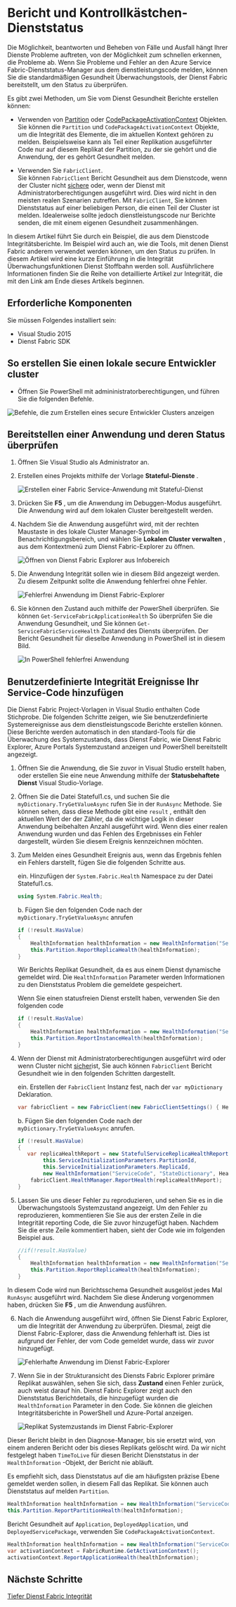 <properties
   pageTitle="Bericht, und aktivieren Sie Dienststatus mit Azure Service Fabric | Microsoft Azure"
   description="Erfahren Sie, wie Integritätsberichte Code Dienst gesendet und so überprüfen Sie die Integrität des Diensts mithilfe der Dienststatus Überwachungstools, die Azure Service Fabric bereitstellt."
   services="service-fabric"
   documentationCenter=".net"
   authors="toddabel"
   manager="mfussell"
   editor=""/>

<tags
   ms.service="service-fabric"
   ms.devlang="dotnet"
   ms.topic="article"
   ms.tgt_pltfrm="NA"
   ms.workload="NA"
   ms.date="09/06/2016"
   ms.author="toddabel"/>

# <a name="report-and-check-service-health"></a>Bericht und Kontrollkästchen-Dienststatus
Die Möglichkeit, beantworten und Beheben von Fälle und Ausfall hängt Ihrer Dienste Probleme auftreten, von der Möglichkeit zum schnellen erkennen, die Probleme ab. Wenn Sie Probleme und Fehler an den Azure Service Fabric-Dienststatus-Manager aus dem dienstleistungscode melden, können Sie die standardmäßigen Gesundheit Überwachungstools, der Dienst Fabric bereitstellt, um den Status zu überprüfen.

Es gibt zwei Methoden, um Sie vom Dienst Gesundheit Berichte erstellen können:

- Verwenden von [Partition](https://msdn.microsoft.com/library/system.fabric.istatefulservicepartition.aspx) oder [CodePackageActivationContext](https://msdn.microsoft.com/library/system.fabric.codepackageactivationcontext.aspx) Objekten.  
Sie können die `Partition` und `CodePackageActivationContext` Objekte, um die Integrität des Elemente, die im aktuellen Kontext gehören zu melden. Beispielsweise kann als Teil einer Replikation ausgeführter Code nur auf diesem Replikat der Partition, zu der sie gehört und die Anwendung, der es gehört Gesundheit melden.

- Verwenden Sie `FabricClient`.   
Sie können `FabricClient` Bericht Gesundheit aus dem Dienstcode, wenn der Cluster nicht [sichere](service-fabric-cluster-security.md) oder, wenn der Dienst mit Administratorberechtigungen ausgeführt wird. Dies wird nicht in den meisten realen Szenarien zutreffen. Mit `FabricClient`, Sie können Dienststatus auf einer beliebigen Person, die einen Teil der Cluster ist melden. Idealerweise sollte jedoch dienstleistungscode nur Berichte senden, die mit einem eigenen Gesundheit zusammenhängen.

In diesem Artikel führt Sie durch ein Beispiel, die aus dem Dienstcode Integritätsberichte. Im Beispiel wird auch an, wie die Tools, mit denen Dienst Fabric anderem verwendet werden können, um den Status zu prüfen. In diesem Artikel wird eine kurze Einführung in die Integrität Überwachungsfunktionen Dienst Stoffbahn werden soll. Ausführlichere Informationen finden Sie die Reihe von detaillierte Artikel zur Integrität, die mit den Link am Ende dieses Artikels beginnen.

## <a name="prerequisites"></a>Erforderliche Komponenten
Sie müssen Folgendes installiert sein:

   * Visual Studio 2015
   * Dienst Fabric SDK

## <a name="to-create-a-local-secure-dev-cluster"></a>So erstellen Sie einen lokale secure Entwickler cluster
- Öffnen Sie PowerShell mit admininistratorberechtigungen, und führen Sie die folgenden Befehle.

![Befehle, die zum Erstellen eines secure Entwickler Clusters anzeigen](./media/service-fabric-diagnostics-how-to-report-and-check-service-health/create-secure-dev-cluster.png)

## <a name="to-deploy-an-application-and-check-its-health"></a>Bereitstellen einer Anwendung und deren Status überprüfen

1. Öffnen Sie Visual Studio als Administrator an.

2. Erstellen eines Projekts mithilfe der Vorlage **Stateful-Dienste** .

    ![Erstellen einer Fabric Service-Anwendung mit Stateful-Dienst](./media/service-fabric-diagnostics-how-to-report-and-check-service-health/create-stateful-service-application-dialog.png)

3. Drücken Sie **F5** , um die Anwendung im Debuggen-Modus ausgeführt. Die Anwendung wird auf dem lokalen Cluster bereitgestellt werden.

4. Nachdem Sie die Anwendung ausgeführt wird, mit der rechten Maustaste in des lokale Cluster Manager-Symbol im Benachrichtigungsbereich, und wählen Sie **Lokalen Cluster verwalten** , aus dem Kontextmenü zum Dienst Fabric-Explorer zu öffnen.

    ![Öffnen von Dienst Fabric Explorer aus Infobereich](./media/service-fabric-diagnostics-how-to-report-and-check-service-health/LaunchSFX.png)

5. Die Anwendung Integrität sollen wie in diesem Bild angezeigt werden. Zu diesem Zeitpunkt sollte die Anwendung fehlerfrei ohne Fehler.

    ![Fehlerfrei Anwendung im Dienst Fabric-Explorer](./media/service-fabric-diagnostics-how-to-report-and-check-service-health/sfx-healthy-app.png)

6. Sie können den Zustand auch mithilfe der PowerShell überprüfen. Sie können ```Get-ServiceFabricApplicationHealth``` So überprüfen Sie die Anwendung Gesundheit, und Sie können ```Get-ServiceFabricServiceHealth``` Zustand des Diensts überprüfen. Der Bericht Gesundheit für dieselbe Anwendung in PowerShell ist in diesem Bild.

    ![In PowerShell fehlerfrei Anwendung](./media/service-fabric-diagnostics-how-to-report-and-check-service-health/ps-healthy-app-report.png)

## <a name="to-add-custom-health-events-to-your-service-code"></a>Benutzerdefinierte Integrität Ereignisse Ihr Service-Code hinzufügen
Die Dienst Fabric Project-Vorlagen in Visual Studio enthalten Code Stichprobe. Die folgenden Schritte zeigen, wie Sie benutzerdefinierte Systemereignisse aus dem dienstleistungscode Berichte erstellen können. Diese Berichte werden automatisch in den standard-Tools für die Überwachung des Systemzustands, dass Dienst Fabric, wie Dienst Fabric Explorer, Azure Portals Systemzustand anzeigen und PowerShell bereitstellt angezeigt.

1. Öffnen Sie die Anwendung, die Sie zuvor in Visual Studio erstellt haben, oder erstellen Sie eine neue Anwendung mithilfe der **Statusbehaftete Dienst** Visual Studio-Vorlage.

2. Öffnen Sie die Datei Stateful1.cs, und suchen Sie die `myDictionary.TryGetValueAsync` rufen Sie in der `RunAsync` Methode. Sie können sehen, dass diese Methode gibt eine `result` , enthält den aktuellen Wert der der Zähler, da die wichtige Logik in dieser Anwendung beibehalten Anzahl ausgeführt wird. Wenn dies einer realen Anwendung wurden und das Fehlen des Ergebnisses ein Fehler dargestellt, würden Sie diesem Ereignis kennzeichnen möchten.

3. Zum Melden eines Gesundheit Ereignis aus, wenn das Ergebnis fehlen ein Fehlers darstellt, fügen Sie die folgenden Schritte aus.

    ein. Hinzufügen der `System.Fabric.Health` Namespace zu der Datei Stateful1.cs.

    ```csharp
    using System.Fabric.Health;
    ```

    b. Fügen Sie den folgenden Code nach der `myDictionary.TryGetValueAsync` anrufen

    ```csharp
    if (!result.HasValue)
    {
        HealthInformation healthInformation = new HealthInformation("ServiceCode", "StateDictionary", HealthState.Error);
        this.Partition.ReportReplicaHealth(healthInformation);
    }
    ```
    Wir Berichts Replikat Gesundheit, da es aus einem Dienst dynamische gemeldet wird. Die `HealthInformation` Parameter werden Informationen zu den Dienststatus Problem die gemeldete gespeichert.

    Wenn Sie einen statusfreien Dienst erstellt haben, verwenden Sie den folgenden code

    ```csharp
    if (!result.HasValue)
    {
        HealthInformation healthInformation = new HealthInformation("ServiceCode", "StateDictionary", HealthState.Error);
        this.Partition.ReportInstanceHealth(healthInformation);
    }
    ```

4. Wenn der Dienst mit Administratorberechtigungen ausgeführt wird oder wenn Cluster nicht [sicher](service-fabric-cluster-security.md)ist, Sie auch können `FabricClient` Bericht Gesundheit wie in den folgenden Schritten dargestellt.  

    ein. Erstellen der `FabricClient` Instanz fest, nach der `var myDictionary` Deklaration.

    ```csharp
    var fabricClient = new FabricClient(new FabricClientSettings() { HealthReportSendInterval = TimeSpan.FromSeconds(0) });
    ```

    b. Fügen Sie den folgenden Code nach der `myDictionary.TryGetValueAsync` anrufen.

    ```csharp
    if (!result.HasValue)
    {
       var replicaHealthReport = new StatefulServiceReplicaHealthReport(
            this.ServiceInitializationParameters.PartitionId,
            this.ServiceInitializationParameters.ReplicaId,
            new HealthInformation("ServiceCode", "StateDictionary", HealthState.Error));
        fabricClient.HealthManager.ReportHealth(replicaHealthReport);
    }
    ```

5. Lassen Sie uns dieser Fehler zu reproduzieren, und sehen Sie es in die Überwachungstools Systemzustand angezeigt. Um den Fehler zu reproduzieren, kommentieren Sie Sie aus der ersten Zeile in die Integrität reporting Code, die Sie zuvor hinzugefügt haben. Nachdem Sie die erste Zeile kommentiert haben, sieht der Code wie im folgenden Beispiel aus.

    ```csharp
    //if(!result.HasValue)
    {
        HealthInformation healthInformation = new HealthInformation("ServiceCode", "StateDictionary", HealthState.Error);
        this.Partition.ReportReplicaHealth(healthInformation);
    }
    ```
 In diesem Code wird nun Berichtsschema Gesundheit ausgelöst jedes Mal `RunAsync` ausgeführt wird. Nachdem Sie diese Änderung vorgenommen haben, drücken Sie **F5** , um die Anwendung ausführen.

6. Nach die Anwendung ausgeführt wird, öffnen Sie Dienst Fabric Explorer, um die Integrität der Anwendung zu überprüfen. Diesmal, zeigt die Dienst Fabric-Explorer, dass die Anwendung fehlerhaft ist. Dies ist aufgrund der Fehler, der vom Code gemeldet wurde, dass wir zuvor hinzugefügt.

    ![Fehlerhafte Anwendung im Dienst Fabric-Explorer](./media/service-fabric-diagnostics-how-to-report-and-check-service-health/sfx-unhealthy-app.png)

7. Wenn Sie in der Strukturansicht des Diensts Fabric Explorer primäre Replikat auswählen, sehen Sie sich, dass **Zustand** einen Fehler zurück, auch weist darauf hin. Dienst Fabric Explorer zeigt auch den Dienststatus Berichtdetails, die hinzugefügt wurden die `HealthInformation` Parameter in den Code. Sie können die gleichen Integritätsberichte in PowerShell und Azure-Portal anzeigen.

    ![Replikat Systemzustands im Dienst Fabric-Explorer](./media/service-fabric-diagnostics-how-to-report-and-check-service-health/replica-health-error-report-sfx.png)

Dieser Bericht bleibt in den Diagnose-Manager, bis sie ersetzt wird, von einem anderen Bericht oder bis dieses Replikats gelöscht wird. Da wir nicht festgelegt haben `TimeToLive` für diesen Bericht Dienststatus in der `HealthInformation` -Objekt, der Bericht nie abläuft.

Es empfiehlt sich, dass Dienststatus auf die am häufigsten präzise Ebene gemeldet werden sollen, in diesem Fall das Replikat. Sie können auch Dienststatus auf melden `Partition`.

```csharp
HealthInformation healthInformation = new HealthInformation("ServiceCode", "StateDictionary", HealthState.Error);
this.Partition.ReportPartitionHealth(healthInformation);
```

Bericht Gesundheit auf `Application`, `DeployedApplication`, und `DeployedServicePackage`, verwenden Sie `CodePackageActivationContext`.

```csharp
HealthInformation healthInformation = new HealthInformation("ServiceCode", "StateDictionary", HealthState.Error);
var activationContext = FabricRuntime.GetActivationContext();
activationContext.ReportApplicationHealth(healthInformation);
```

## <a name="next-steps"></a>Nächste Schritte
[Tiefer Dienst Fabric Integrität](service-fabric-health-introduction.md)
